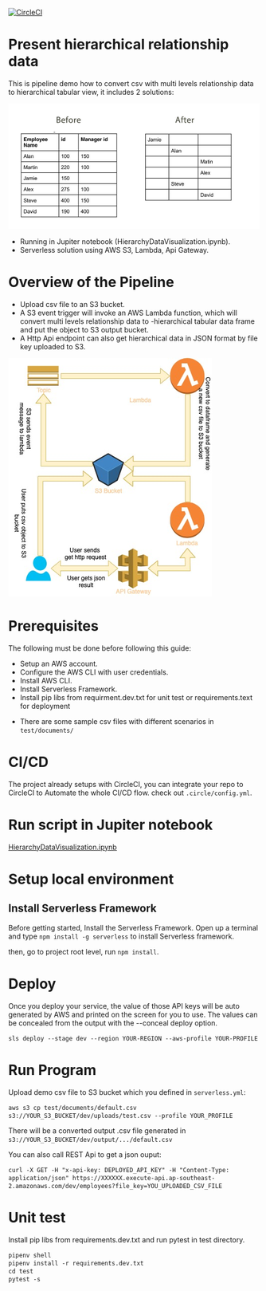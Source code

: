 [![CircleCI](https://circleci.com/gh/yai333/HierarchicalDataVisualization.svg?style=svg)](https://circleci.com/gh/yai333/HierarchicalDataVisualization)

# Present hierarchical relationship data

This is pipeline demo how to convert csv with multi levels relationship data to hierarchical tabular view, it includes 2 solutions:

![](preview_.jpg)

- Running in Jupiter notebook (HierarchyDataVisualization.ipynb).
- Serverless solution using AWS S3, Lambda, Api Gateway.

# Overview of the Pipeline

- Upload csv file to an S3 bucket.
- A S3 event trigger will invoke an AWS Lambda function, which will convert multi levels relationship data to -hierarchical tabular data frame and put the object to S3 output bucket.
- A Http Api endpoint can also get hierarchical data in JSON format by file key uploaded to S3.

![](diagram.jpg)

# Prerequisites

The following must be done before following this guide:

- Setup an AWS account.
- Configure the AWS CLI with user credentials.
- Install AWS CLI.
- Install Serverless Framework.
- Install pip libs from requirment.dev.txt for unit test or requirements.text for deployment

* There are some sample csv files with different scenarios in `test/documents/`

# CI/CD

The project already setups with CircleCI, you can integrate your repo to CircleCI to Automate the whole CI/CD flow.
check out `.circle/config.yml`.

# Run script in Jupiter notebook

[HierarchyDataVisualization.ipynb](HierarchyDataVisualization.ipynb)

# Setup local environment

## Install Serverless Framework

Before getting started, Install the Serverless Framework. Open up a terminal and type `npm install -g serverless` to install Serverless framework.

then, go to project root level, run `npm install`.

# Deploy

Once you deploy your service, the value of those API keys will be auto generated by AWS and printed on the screen for you to use. The values can be concealed from the output with the --conceal deploy option.

```
sls deploy --stage dev --region YOUR-REGION --aws-profile YOUR-PROFILE
```

# Run Program

Upload demo csv file to S3 bucket which you defined in `serverless.yml`:

```
aws s3 cp test/documents/default.csv s3://YOUR_S3_BUCKET/dev/uploads/test.csv --profile YOUR_PROFILE
```

There will be a converted output .csv file generated in `s3://YOUR_S3_BUCKET/dev/output/.../default.csv`

You can also call REST Api to get a json ouput:

```
curl -X GET -H "x-api-key: DEPLOYED_API_KEY" -H "Content-Type: application/json" https://XXXXXX.execute-api.ap-southeast-2.amazonaws.com/dev/employees?file_key=YOU_UPLOADED_CSV_FILE
```

# Unit test

Install pip libs from requirements.dev.txt and run pytest in test directory.

```
pipenv shell
pipenv install -r requirements.dev.txt
cd test
pytest -s
```
